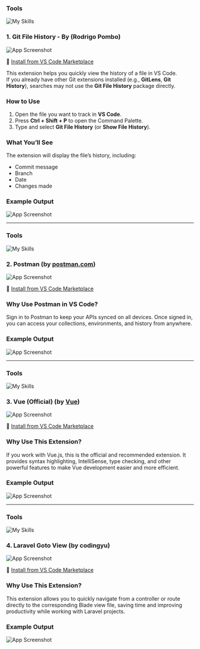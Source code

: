 ### Tools
![My Skills](https://skillicons.dev/icons?i=github)

### 1. Git File History - By (Rodrigo Pombo)

![App Screenshot](https://raw.githubusercontent.com/mohammadsadique/vscode-shortcut/refs/heads/master/header.PNG)

🔗 [Install from VS Code Marketplace](https://marketplace.visualstudio.com/items?itemName=pomber.git-file-history)

This extension helps you quickly view the history of a file in VS Code.  
If you already have other Git extensions installed (e.g., **GitLens**, **Git History**), searches may not use the **Git File History** package directly.  

### How to Use

1. Open the file you want to track in **VS Code**.  
2. Press **Ctrl + Shift + P** to open the Command Palette.  
3. Type and select **Git File History** (or **Show File History**).  

### What You’ll See

The extension will display the file’s history, including:  
- Commit message  
- Branch  
- Date  
- Changes made 

### Example Output
![App Screenshot](https://raw.githubusercontent.com/mohammadsadique/vscode-shortcut/refs/heads/master/show-commit.PNG)

-------------------------------------------------------------------------------------------------------------------------------------------------------------------------------------------------------------------------------------------------------------------------------

### Tools
![My Skills](https://skillicons.dev/icons?i=postman)

### 2. Postman (by [postman.com](https://postman.com))

![App Screenshot](https://raw.githubusercontent.com/mohammadsadique/vscode-shortcut/refs/heads/master/postman-header.PNG)

🔗 [Install from VS Code Marketplace](https://marketplace.visualstudio.com/items?itemName=Postman.postman-for-vscode)

### Why Use Postman in VS Code?
Sign in to Postman to keep your APIs synced on all devices. Once signed in, you can access your collections, environments, and history from anywhere.

### Example Output
![App Screenshot](https://raw.githubusercontent.com/mohammadsadique/vscode-shortcut/refs/heads/master/postman-body.PNG)

-------------------------------------------------------------------------------------------------------------------------------------------------------------------------------------------------------------------------------------------------------------------------------

### Tools
![My Skills](https://skillicons.dev/icons?i=vue)

### 3. Vue (Official) (by [Vue](https://vuejs.org))

![App Screenshot](https://raw.githubusercontent.com/mohammadsadique/vscode-shortcut/refs/heads/master/vue-header.PNG)

🔗 [Install from VS Code Marketplace](https://marketplace.visualstudio.com/items?itemName=Vue.volar)

### Why Use This Extension?
If you work with Vue.js, this is the official and recommended extension. It provides syntax highlighting, IntelliSense, type checking, and other powerful features to make Vue development easier and more efficient.

### Example Output
![App Screenshot](https://raw.githubusercontent.com/mohammadsadique/vscode-shortcut/refs/heads/master/vue-body.PNG)

-------------------------------------------------------------------------------------------------------------------------------------------------------------------------------------------------------------------------------------------------------------------------------

### Tools
![My Skills](https://skillicons.dev/icons?i=laravel)

### 4. Laravel Goto View (by codingyu)

![App Screenshot](https://raw.githubusercontent.com/mohammadsadique/vscode-shortcut/refs/heads/master/laravel-blade-view-header.PNG)

🔗 [Install from VS Code Marketplace](https://marketplace.visualstudio.com/items?itemName=codingyu.laravel-goto-view)

### Why Use This Extension?
This extension allows you to quickly navigate from a controller or route directly to the corresponding Blade view file, saving time and improving productivity while working with Laravel projects.

### Example Output
![App Screenshot](https://raw.githubusercontent.com/mohammadsadique/vscode-shortcut/refs/heads/master/laravel-blade-view-body.PNG)
